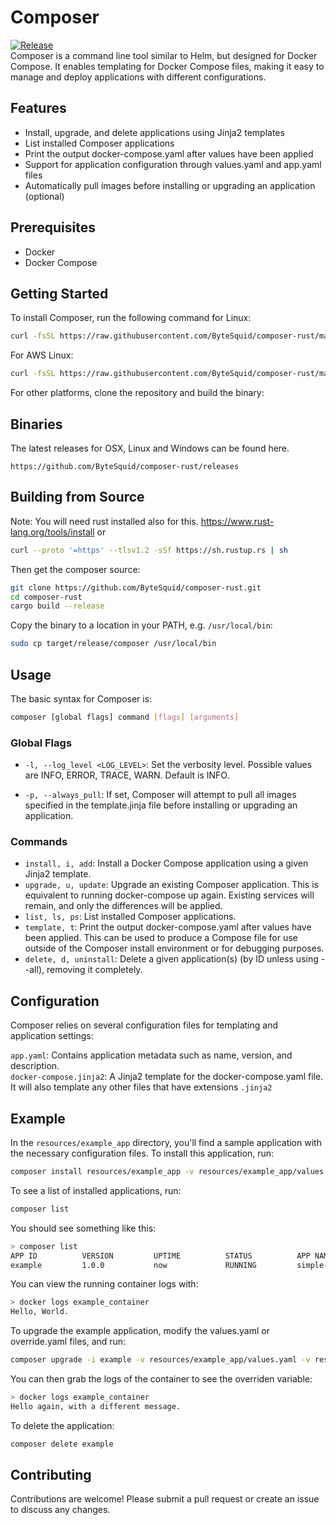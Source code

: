 
# Composer
[![Release](https://github.com/ByteSquid/composer-rust/actions/workflows/rust_build_release.yml/badge.svg)](https://github.com/ByteSquid/composer-rust/actions/workflows/rust_build_release.yml)
<br/>
Composer is a command line tool similar to Helm, but designed for Docker Compose. It enables templating for Docker Compose files, making it easy to manage and deploy applications with different configurations.

## Features
- Install, upgrade, and delete applications using Jinja2 templates
- List installed Composer applications
- Print the output docker-compose.yaml after values have been applied
- Support for application configuration through values.yaml and app.yaml files
- Automatically pull images before installing or upgrading an application (optional)

## Prerequisites
- Docker
- Docker Compose

## Getting Started
To install Composer, run the following command for Linux:
```bash
curl -fsSL https://raw.githubusercontent.com/ByteSquid/composer-rust/master/scripts/install-linux.sh | bash
```
For AWS Linux:
```bash
curl -fsSL https://raw.githubusercontent.com/ByteSquid/composer-rust/master/scripts/install-aws.sh | bash
```
For other platforms, clone the repository and build the binary:
## Binaries
The latest releases for OSX, Linux and Windows can be found here.
```
https://github.com/ByteSquid/composer-rust/releases
```

## Building from Source
Note: You will need rust installed also for this.
https://www.rust-lang.org/tools/install 
or 
```bash
curl --proto '=https' --tlsv1.2 -sSf https://sh.rustup.rs | sh
```
Then get the composer source:
```bash
git clone https://github.com/ByteSquid/composer-rust.git
cd composer-rust
cargo build --release
```
Copy the binary to a location in your PATH, e.g. `/usr/local/bin`:
```bash
sudo cp target/release/composer /usr/local/bin
```

## Usage
The basic syntax for Composer is:
```bash
composer [global flags] command [flags] [arguments]
```

### Global Flags
* `-l, --log_level <LOG_LEVEL>`: Set the verbosity level. Possible values are INFO, ERROR, TRACE, WARN. Default is INFO.

* `-p, --always_pull`: If set, Composer will attempt to pull all images specified in the template.jinja file before installing or upgrading an application.

### Commands
* `install, i, add`: Install a Docker Compose application using a given Jinja2 template.
* `upgrade, u, update`: Upgrade an existing Composer application. This is equivalent to running docker-compose up again. Existing services will remain, and only the differences will be applied.
* `list, ls, ps`: List installed Composer applications.
* `template, t`: Print the output docker-compose.yaml after values have been applied. This can be used to produce a Compose file for use outside of the Composer install environment or for debugging purposes.
* `delete, d, uninstall`: Delete a given application(s) (by ID unless using --all), removing it completely.


## Configuration
Composer relies on several configuration files for templating and application settings:

`app.yaml`: Contains application metadata such as name, version, and description. <br/>
`docker-compose.jinja2`: A Jinja2 template for the docker-compose.yaml file. <br/>
It will also template any other files that have extensions `.jinja2` <br/>

## Example
In the `resources/example_app` directory, you'll find a sample application with the necessary configuration files. To install this application, run: 
```bash
composer install resources/example_app -v resources/example_app/values.yaml -i example
```
To see a list of installed applications, run:
```bash
composer list
```
You should see something like this:
```bash
> composer list
APP ID          VERSION         UPTIME          STATUS          APP NAME                  COMPOSE             
example         1.0.0           now             RUNNING         simple-app                resources/example_app
```
You can view the running container logs with:
```bash
> docker logs example_container
Hello, World.
```
To upgrade the example application, modify the values.yaml or override.yaml files, and run:
```bash
composer upgrade -i example -v resources/example_app/values.yaml -v resources/example_app/override.yaml resources/example_app
```
You can then grab the logs of the container to see the overriden variable:
```bash
> docker logs example_container
Hello again, with a different message.
```
To delete the application: 
```bash
composer delete example
```

## Contributing
Contributions are welcome! Please submit a pull request or create an issue to discuss any changes.
